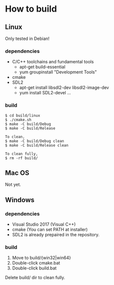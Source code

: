 # How to build

## Linux
Only tested in Debian!

### dependencies
* C/C++ toolchains and fundamental tools
  * apt-get build-essential
  * yum groupinstall "Development Tools"
* cmake
* SDL2
  * apt-get install libsdl2-dev libsdl2-image-dev
  * yum install SDL2-devel ...

### build
```
$ cd build/linux
$ ./cmake.sh
$ make -C build/Debug
$ make -C build/Release

To clean,
$ make -C build/Debug clean
$ make -C build/Release clean

To clean fully,
$ rm -rf build/
```

## Mac OS
Not yet.

## Windows
### dependencies
* Visual Studio 2017 (Visual C++)
* cmake (You can set PATH at installer)
* SDL2 is already prepaired in the repository.

### build
1. Move to build/{win32|win64}
1. Double-click cmake.bat
1. Double-click build.bat

Delete build/ dir to clean fully.
